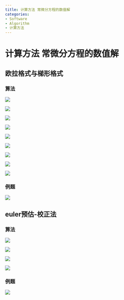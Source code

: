 ```yaml
---
title: 计算方法 常微分方程的数值解
categories:
- Software
- Algorithm
- 计算方法
---
```

# 计算方法 常微分方程的数值解

## 欧拉格式与梯形格式

### 算法

![](https://raw.githubusercontent.com/LuShan123888/Files/main/Pictures/2020-12-10-5ELNhDHruKcZb9l.png)

![](https://raw.githubusercontent.com/LuShan123888/Files/main/Pictures/2020-12-10-bGoANYiawlmF7Vv.png)

![](https://raw.githubusercontent.com/LuShan123888/Files/main/Pictures/2020-12-10-nmvD2NRP9yXpIa1.png)

![](https://raw.githubusercontent.com/LuShan123888/Files/main/Pictures/2020-12-10-Snky8HvTBjVEZfm.png)

![](https://raw.githubusercontent.com/LuShan123888/Files/main/Pictures/2020-12-10-vm6lITFrx58NGnz.png)

![](https://raw.githubusercontent.com/LuShan123888/Files/main/Pictures/2020-12-10-4Uo2YG9QHTzj3dO.png)

![](https://raw.githubusercontent.com/LuShan123888/Files/main/Pictures/2020-12-10-wLc6HPKOtEgu9fs.png)

![](https://raw.githubusercontent.com/LuShan123888/Files/main/Pictures/2020-12-10-KhDkn8SVd5BGoiy.png)

![](https://raw.githubusercontent.com/LuShan123888/Files/main/Pictures/2020-12-10-GbLPQ4ean5dosHB.png)

### 例题
![](https://raw.githubusercontent.com/LuShan123888/Files/main/Pictures/2020-12-10-ldY8zWspGPhcARN.png)

## euler预估-校正法
### 算法

![](https://raw.githubusercontent.com/LuShan123888/Files/main/Pictures/2020-12-10-ZhinU2qISuDFdev.png)

![](https://raw.githubusercontent.com/LuShan123888/Files/main/Pictures/2020-12-10-A9PHwB8GQrZCnvs.png)

![](https://raw.githubusercontent.com/LuShan123888/Files/main/Pictures/2020-12-10-V5m1NxFuTeMhJst.png)

![](https://raw.githubusercontent.com/LuShan123888/Files/main/Pictures/2020-12-10-bV2Dl687qUivguh.png)

### 例题

![](https://raw.githubusercontent.com/LuShan123888/Files/main/Pictures/2020-12-10-rVTz2yulqF8Y3go.png)